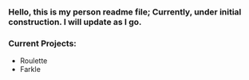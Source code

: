 ### Hello, this is my person readme file; Currently, under initial construction. I will update as I go.

### Current Projects:
- Roulette
- Farkle
